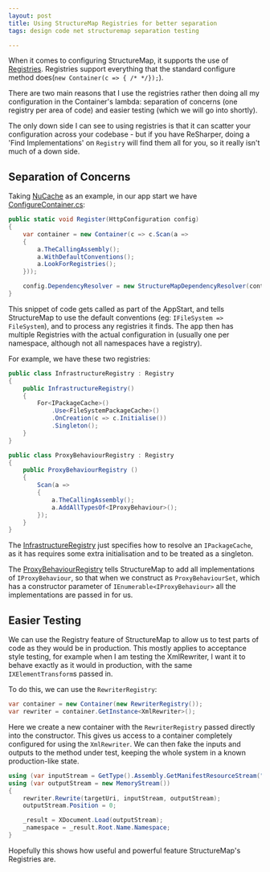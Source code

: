 ```yaml
---
layout: post
title: Using StructureMap Registries for better separation
tags: design code net structuremap separation testing

---
```


When it comes to configuring StructureMap, it supports the use of [Registries][structuremap-registries].  Registries support everything that the standard configure method does(`new Container(c => { /* */});`).

There are two main reasons that I use the registries rather then doing all my configuration in the Container's lambda:  separation of concerns (one registry per area of code) and easier testing (which we will go into shortly).

The only down side I can see to using registries is that it can scatter your configuration across your codebase - but if you have ReSharper, doing a 'Find Implementations' on `Registry` will find them all for you, so it really isn't much of a down side.

## Separation of Concerns

Taking [NuCache][github-nucache] as an example, in our app start we have [ConfigureContainer.cs][github-nucache-configurecontainers]:

```csharp
public static void Register(HttpConfiguration config)
{
	var container = new Container(c => c.Scan(a =>
	{
		a.TheCallingAssembly();
		a.WithDefaultConventions();
		a.LookForRegistries();
	}));

	config.DependencyResolver = new StructureMapDependencyResolver(container);
}
```

This snippet of code gets called as part of the AppStart, and tells StructureMap to use the default conventions (eg: `IFileSystem => FileSystem`), and to process any registries it finds.  The app then has multiple Registries with the actual configuration in (usually one per namespace, although not all namespaces have a registry).

For example, we have these two registries:

```csharp
public class InfrastructureRegistry : Registry
{
	public InfrastructureRegistry()
	{
		For<IPackageCache>()
			.Use<FileSystemPackageCache>()
			.OnCreation(c => c.Initialise())
			.Singleton();
	}
}

public class ProxyBehaviourRegistry : Registry
{
	public ProxyBehaviourRegistry ()
	{
		Scan(a =>
		{
			a.TheCallingAssembly();
			a.AddAllTypesOf<IProxyBehaviour>();
		});
	}
}
```

The [InfrastructureRegistry][github-nucache-infrastructureregistry] just specifies how to resolve an `IPackageCache`, as it has requires some extra initialisation and to be treated as a singleton.

The [ProxyBehaviourRegistry][github-nucache-proxyregistry] tells StructureMap to add all implementations of `IProxyBehaviour`, so that when we construct as `ProxyBehaviourSet`, which has a constructor parameter of `IEnumerable<IProxyBehaviour>` all the implementations are passed in for us.

## Easier Testing

We can use the Registry feature of StructureMap to allow us to test parts of code as they would be in production.  This mostly applies to acceptance style testing, for example when I am testing the XmlRewriter, I want it to behave exactly as it would in production, with the same `IXElementTransform`s passed in.

To do this, we can use the `RewriterRegistry`:

```csharp
var container = new Container(new RewriterRegistry());
var rewriter = container.GetInstance<XmlRewriter>();
```

Here we create a new container with the `RewriterRegistry` passed directly into the constructor.  This gives us access to a container completely configured for using the `XmlRewriter`.  We can then fake the inputs and outputs to the method under test, keeping the whole system in a known production-like state.

```csharp
using (var inputStream = GetType().Assembly.GetManifestResourceStream("NuCache.Tests.Packages.xml"))
using (var outputStream = new MemoryStream())
{
	rewriter.Rewrite(targetUri, inputStream, outputStream);
	outputStream.Position = 0;

	_result = XDocument.Load(outputStream);
	_namespace = _result.Root.Name.Namespace;
}
```

Hopefully this shows how useful and powerful feature StructureMap's Registries are.


[github-nucache]: https://github.com/Pondidum/NuCache
[github-nucache-configurecontainers]: https://github.com/Pondidum/NuCache/blob/master/NuCache/App_Start/ConfigureContainer.cs
[github-nucache-infrastructureregistry]: https://github.com/Pondidum/NuCache/blob/master/NuCache/Infrastructure/InfrastructureRegistry.cs
[github-nucache-proxyregistry]: https://github.com/Pondidum/NuCache/blob/master/NuCache/ProxyBehaviour/ProxyBehaviourRegistry.cs
[structuremap-registries]: http://fubuworld.com/structuremap/registration/registry-dsl/

